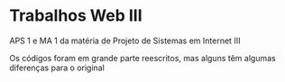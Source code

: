 # Trabalhos Web III #

APS 1 e MA 1 da matéria de Projeto de Sistemas em Internet III

Os códigos foram em grande parte reescritos, mas alguns têm algumas diferenças para o original
